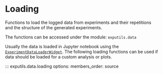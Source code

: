 # Loading

Functions to load the logged data from experiments and their repetitions and the structure of the generated experiments.

The functions can be accessed under the module: ``exputils.data``

Usually the data is loaded in Jupyter notebook using the [`ExperimentDataLoaderWidget`](visualization.md#exputils.gui.jupyter.experiment_data_loader_widget.ExperimentDataLoaderWidget).
The following loading functions can be used if data should be loaded for a custom analysis or plots.

::: exputils.data.loading
    options:
        members_order: source